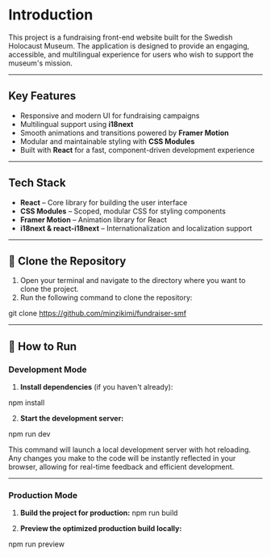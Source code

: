 # Introduction

This project is a fundraising front-end website built for the Swedish Holocaust Museum. The application is designed to provide an engaging, accessible, and multilingual experience for users who wish to support the museum's mission.

---

## Key Features

- Responsive and modern UI for fundraising campaigns
- Multilingual support using **i18next**
- Smooth animations and transitions powered by **Framer Motion**
- Modular and maintainable styling with **CSS Modules**
- Built with **React** for a fast, component-driven development experience

---

## Tech Stack

- **React** – Core library for building the user interface
- **CSS Modules** – Scoped, modular CSS for styling components
- **Framer Motion** – Animation library for React
- **i18next & react-i18next** – Internationalization and localization support

---

## 📝 Clone the Repository

1. Open your terminal and navigate to the directory where you want to clone the project.
2. Run the following command to clone the repository:

git clone https://github.com/minzikimi/fundraiser-smf


---

## 🚀 How to Run

### Development Mode

1. **Install dependencies** (if you haven't already):

npm install


2. **Start the development server:**

npm run dev


This command will launch a local development server with hot reloading. Any changes you make to the code will be instantly reflected in your browser, allowing for real-time feedback and efficient development.

---

### Production Mode

1. **Build the project for production:**
npm run build


2. **Preview the optimized production build locally:**

npm run preview

